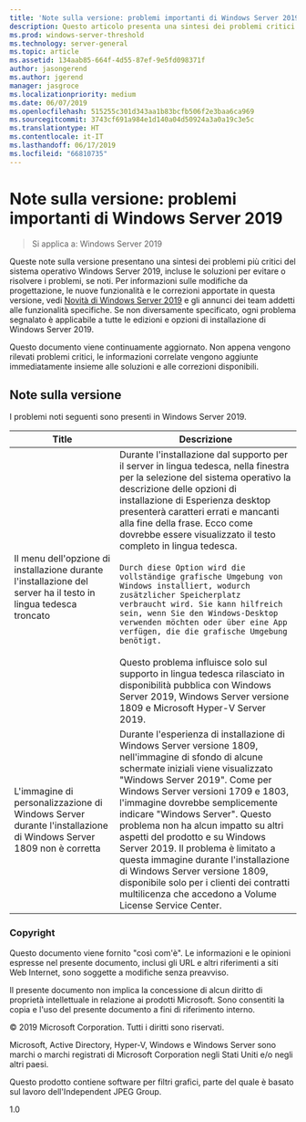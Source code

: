 ```yaml
---
title: 'Note sulla versione: problemi importanti di Windows Server 2019'
description: Questo articolo presenta una sintesi dei problemi critici che richiedono soluzioni alternative per evitare arresti anomali, blocchi, errori di installazione o perdita di dati
ms.prod: windows-server-threshold
ms.technology: server-general
ms.topic: article
ms.assetid: 134aab85-664f-4d55-87ef-9e5fd098371f
author: jasongerend
ms.author: jgerend
manager: jasgroce
ms.localizationpriority: medium
ms.date: 06/07/2019
ms.openlocfilehash: 515255c301d343aa1b83bcfb506f2e3baa6ca969
ms.sourcegitcommit: 3743cf691a984e1d140a04d50924a3a0a19c3e5c
ms.translationtype: HT
ms.contentlocale: it-IT
ms.lasthandoff: 06/17/2019
ms.locfileid: "66810735"
---
```

# <a name="release-notes---important-issues-in-windows-server-2019"></a>Note sulla versione: problemi importanti di Windows Server 2019

>Si applica a: Windows Server 2019

Queste note sulla versione presentano una sintesi dei problemi più critici del sistema operativo Windows Server 2019, incluse le soluzioni per evitare o risolvere i problemi, se noti. Per informazioni sulle modifiche da progettazione, le nuove funzionalità e le correzioni apportate in questa versione, vedi [Novità di Windows Server 2019](whats-new-19.md) e gli annunci dei team addetti alle funzionalità specifiche. Se non diversamente specificato, ogni problema segnalato è applicabile a tutte le edizioni e opzioni di installazione di Windows Server 2019.  

Questo documento viene continuamente aggiornato. Non appena vengono rilevati problemi critici, le informazioni correlate vengono aggiunte immediatamente insieme alle soluzioni e alle correzioni disponibili.  

## <a name="release-notes"></a>Note sulla versione

I problemi noti seguenti sono presenti in Windows Server 2019.

| Title         | Descrizione                            |
| -----         | -----------                            |
| Il menu dell'opzione di installazione durante l'installazione del server ha il testo in lingua tedesca troncato | Durante l'installazione dal supporto per il server in lingua tedesca, nella finestra per la selezione del sistema operativo la descrizione delle opzioni di installazione di Esperienza desktop presenterà caratteri errati e mancanti alla fine della frase. Ecco come dovrebbe essere visualizzato il testo completo in lingua tedesca.<br/>      <br/>`Durch diese Option wird die vollständige grafische Umgebung von Windows installiert, wodurch zusätzlicher Speicherplatz verbraucht wird. Sie kann hilfreich sein, wenn Sie den Windows-Desktop verwenden möchten oder über eine App verfügen, die die grafische Umgebung benötigt.` <br><br>Questo problema influisce solo sul supporto in lingua tedesca rilasciato in disponibilità pubblica con Windows Server 2019, Windows Server versione 1809 e Microsoft Hyper-V Server 2019.|
| L'immagine di personalizzazione di Windows Server durante l'installazione di Windows Server 1809 non è corretta | Durante l'esperienza di installazione di Windows Server versione 1809, nell'immagine di sfondo di alcune schermate iniziali viene visualizzato &quot;Windows Server 2019&quot;.  Come per Windows Server versioni 1709 e 1803, l'immagine dovrebbe semplicemente indicare &quot;Windows Server&quot;.  Questo problema non ha alcun impatto su altri aspetti del prodotto e su Windows Server 2019.  Il problema è limitato a questa immagine durante l'installazione di Windows Server versione 1809, disponibile solo per i clienti dei contratti multilicenza che accedono a Volume License Service Center.<br/> |

### <a name="copyright"></a>Copyright

Questo documento viene fornito "così com'è". Le informazioni e le opinioni espresse nel presente documento, inclusi gli URL e altri riferimenti a siti Web Internet, sono soggette a modifiche senza preavviso.  

Il presente documento non implica la concessione di alcun diritto di proprietà intellettuale in relazione ai prodotti Microsoft. Sono consentiti la copia e l'uso del presente documento a fini di riferimento interno.

&copy; 2019 Microsoft Corporation. Tutti i diritti sono riservati.  

Microsoft, Active Directory, Hyper-V, Windows e Windows Server sono marchi o marchi registrati di Microsoft Corporation negli Stati Uniti e/o negli altri paesi.  

Questo prodotto contiene software per filtri grafici, parte del quale è basato sul lavoro dell'Independent JPEG Group.  


1.0  
